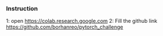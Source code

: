### Instruction
1: open https://colab.research.google.com
2: Fill the github link https://github.com/borhanreo/pytorch_challenge
